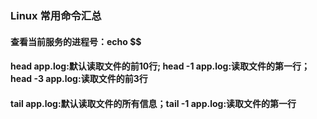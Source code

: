 ### Linux 常用命令汇总
#### 查看当前服务的进程号：echo $$
#### head app.log:默认读取文件的前10行;  head -1 app.log:读取文件的第一行； head -3 app.log:读取文件的前3行
#### tail app.log:默认读取文件的所有信息；tail -1 app.log:读取文件的第一行

